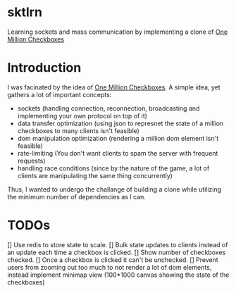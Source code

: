 # sktlrn
Learning sockets and mass communication by implementing a clone of [One Million Checkboxes](https://onemillioncheckboxes.com/)

# Introduction
I was facinated by the idea of [One Million Checkboxes](https://onemillioncheckboxes.com/). A simple idea, yet gathers a lot of important concepts:
- sockets (handling connection, reconnection, broadcasting and implementing your own protocol on top of it)
- data transfer optimization (using json to represnet the state of a million checkboxes to many clients isn't feasible)
- dom manipulation optimization (rendering a million dom element isn't feasible)
- rate-limiting (You don't want clients to spam the server with frequent requests)
- handling race conditions (since by the nature of the game, a lot of clients are manipulating the same thing concurrently)

Thus, I wanted to undergo the challange of building a clone while utilizing the minimum number of dependencies as I can.

# TODOs
[] Use redis to store state to scale.
[] Bulk state updates to clients instead of an update each time a checkbox is clicked.
[] Show number of checkboxes checked.
[] Once a checkbox is clicked it can't be unchecked. 
[] Prevent users from zooming out too much to not render a lot of dom elements, instead implement minimap view (100*1000 canvas showing the state of the checkboxes)
